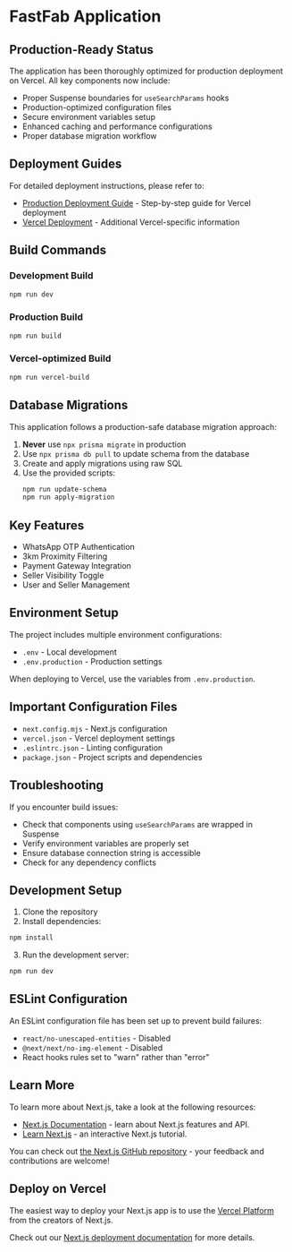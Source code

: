 # FastFab Application

## Production-Ready Status

The application has been thoroughly optimized for production deployment on Vercel. All key components now include:

- Proper Suspense boundaries for `useSearchParams` hooks
- Production-optimized configuration files
- Secure environment variables setup
- Enhanced caching and performance configurations
- Proper database migration workflow

## Deployment Guides

For detailed deployment instructions, please refer to:

- [Production Deployment Guide](./PRODUCTION_DEPLOYMENT.md) - Step-by-step guide for Vercel deployment
- [Vercel Deployment](./VERCEL_DEPLOYMENT.md) - Additional Vercel-specific information

## Build Commands

### Development Build
```bash
npm run dev
```

### Production Build
```bash
npm run build
```

### Vercel-optimized Build
```bash
npm run vercel-build
```

## Database Migrations

This application follows a production-safe database migration approach:

1. **Never** use `npx prisma migrate` in production
2. Use `npx prisma db pull` to update schema from the database
3. Create and apply migrations using raw SQL
4. Use the provided scripts:
   ```bash
   npm run update-schema
   npm run apply-migration
   ```

## Key Features

- WhatsApp OTP Authentication
- 3km Proximity Filtering
- Payment Gateway Integration
- Seller Visibility Toggle
- User and Seller Management

## Environment Setup

The project includes multiple environment configurations:

- `.env` - Local development
- `.env.production` - Production settings

When deploying to Vercel, use the variables from `.env.production`.

## Important Configuration Files

- `next.config.mjs` - Next.js configuration
- `vercel.json` - Vercel deployment settings
- `.eslintrc.json` - Linting configuration
- `package.json` - Project scripts and dependencies

## Troubleshooting

If you encounter build issues:

- Check that components using `useSearchParams` are wrapped in Suspense
- Verify environment variables are properly set
- Ensure database connection string is accessible
- Check for any dependency conflicts

## Development Setup

1. Clone the repository
2. Install dependencies:
```bash
npm install
```
3. Run the development server:
```bash
npm run dev
```

## ESLint Configuration

An ESLint configuration file has been set up to prevent build failures:
- `react/no-unescaped-entities` - Disabled
- `@next/next/no-img-element` - Disabled
- React hooks rules set to "warn" rather than "error"

## Learn More

To learn more about Next.js, take a look at the following resources:

- [Next.js Documentation](https://nextjs.org/docs) - learn about Next.js features and API.
- [Learn Next.js](https://nextjs.org/learn) - an interactive Next.js tutorial.

You can check out [the Next.js GitHub repository](https://github.com/vercel/next.js) - your feedback and contributions are welcome!

## Deploy on Vercel

The easiest way to deploy your Next.js app is to use the [Vercel Platform](https://vercel.com/new?utm_medium=default-template&filter=next.js&utm_source=create-next-app&utm_campaign=create-next-app-readme) from the creators of Next.js.

Check out our [Next.js deployment documentation](https://nextjs.org/docs/app/building-your-application/deploying) for more details.
